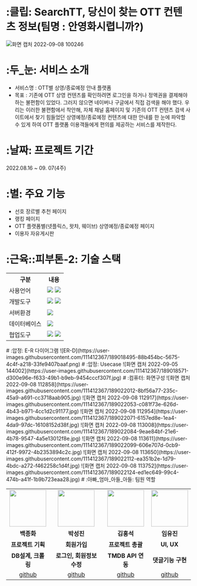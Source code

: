 # :클립: SearchTT, 당신이 찾는 OTT 컨텐츠 정보(팀명 : 안영화시렵니까?)
![화면 캡처 2022-09-08 100246](https://user-images.githubusercontent.com/111412367/189010995-e73be0f5-1e0f-4768-86a0-512f6593070e.jpg)
# :두_눈: 서비스 소개
* 서비스명 : OTT별 상영/종료예정 안내 플랫폼
* 목표 : 기존에 OTT 상영 컨텐츠를 확인하려면 로그인을 하거나 정액권을 결제해야 하는 불편함이 있었다. 그러지 않으면 네이버나 구글에서 직접 검색을 해야 했다.
         우리는 이러한 불편함에서 착안해, 자체 채널 홈페이지 및 기존의 OTT 컨텐츠 검색 사이트에서 찾기 힘들었던 상영예정/종료예정 컨텐츠에 대한 안내를 한 눈에 파악할 수 있게 하여
         OTT 플랫폼 이용객들에게 편의를 제공하는 서비스를 제작한다.
# :날짜: 프로젝트 기간
2022.08.16 ~ 09. 07(4주)
# :별: 주요 기능
* 선호 장르별 추천 페이지
* 랭킹 페이지
* OTT 플랫폼별(넷플릭스, 왓챠, 웨이브) 상영예정/종료예정 페이지
* 이용자 자유게시판
# :근육::피부톤-2: 기술 스택
<table>
    <tr>
        <th>구분</th>
        <th>내용</th>
    </tr>
    <tr>
        <td>사용언어</td>
        <td>
            <img src="https://img.shields.io/badge/Java-007396?style=for-the-badge&logo=java&logoColor=white"/>
            <img src="https://img.shields.io/badge/JavaScript-F7DF1E?style=for-the-badge&logo=JavaScript&logoColor=white"/>
        </td>
    </tr>
    <tr>
        <td>개발도구</td>
        <td>
            <img src="https://img.shields.io/badge/Eclipse-2C2255?style=for-the-badge&logo=Eclipse&logoColor=white"/>
            <img src="https://img.shields.io/badge/VSCode-007ACC?style=for-the-badge&logo=VisualStudioCode&logoColor=white"/>
        </td>
    </tr>
    <tr>
        <td>서버환경</td>
        <td>
            <img src="https://img.shields.io/badge/Apache Tomcat-D22128?style=for-the-badge&logo=Apache Tomcat&logoColor=white"/>
        </td>
    </tr>
    <tr>
        <td>데이터베이스</td>
        <td>
            <img src="https://img.shields.io/badge/Oracle 11g-F80000?style=for-the-badge&logo=Oracle&logoColor=white"/>
        </td>
    </tr>
    <tr>
        <td>협업도구</td>
        <td>
            <img src="https://img.shields.io/badge/Git-F05032?style=for-the-badge&logo=Git&logoColor=white"/>
            <img src="https://img.shields.io/badge/GitHub-181717?style=for-the-badge&logo=GitHub&logoColor=white"/>
        </td>
    </tr>
</table>
# :압정: E-R 다이어그램
![ER-D](https://user-images.githubusercontent.com/111412367/189018495-88b454bc-5675-4c4f-a218-33fe9407baaf.png)
# :압정: Usecase
![화면 캡처 2022-09-05 144002](https://user-images.githubusercontent.com/111412367/189018571-d300e96e-f633-49b1-b9eb-9454cccf307f.jpg)
# :컴퓨터: 화면구성
![화면 캡처 2022-09-08 112858](https://user-images.githubusercontent.com/111412367/189022012-8bf56a77-235c-45a9-a691-cc3718aab905.jpg)
![화면 캡처 2022-09-08 112917](https://user-images.githubusercontent.com/111412367/189022053-c081f73e-626d-4b43-b971-4cc1d2c91177.jpg)
![화면 캡처 2022-09-08 112954](https://user-images.githubusercontent.com/111412367/189022071-6157ed8e-1ea4-4da9-97dc-16108152d38f.jpg)
![화면 캡처 2022-09-08 113008](https://user-images.githubusercontent.com/111412367/189022084-9eae84bf-21e6-4b78-9547-4a5e13012f8e.jpg)
![화면 캡처 2022-09-08 113611](https://user-images.githubusercontent.com/111412367/189022099-606e707d-0cb9-412f-9972-4b2353894c2c.jpg)
![화면 캡처 2022-09-08 113650](https://user-images.githubusercontent.com/111412367/189022112-ea351b2e-1d79-4bdc-a272-f462258c1d4f.jpg)
![화면 캡처 2022-09-08 113752](https://user-images.githubusercontent.com/111412367/189022124-ed1ec649-99c4-474b-a41f-1b9b723eaa28.jpg)
# :아빠_엄마_아들_아들: 팀원 역할
<table>
  <tr>
    <td align="center"><img src="https://item.kakaocdn.net/do/fd49574de6581aa2a91d82ff6adb6c0115b3f4e3c2033bfd702a321ec6eda72c" width="100" height="100"/></td>
    <td align="center"><img src="https://mb.ntdtv.kr/assets/uploads/2019/01/Screen-Shot-2019-01-08-at-4.31.55-PM-e1546932545978.png" width="100" height="100"/></td>
    <td align="center"><img src="https://mblogthumb-phinf.pstatic.net/20160127_177/krazymouse_1453865104404DjQIi_PNG/%C4%AB%C4%AB%BF%C0%C7%C1%B7%BB%C1%EE_%B6%F3%C0%CC%BE%F0.png?type=w2" width="100" height="100"/></td>
    <td align="center"><img src="https://i.pinimg.com/236x/ed/bb/53/edbb53d4f6dd710431c1140551404af9.jpg" width="100" height="100"/></td>
  <tr>
    <td align="center"><strong>백종화</strong></td>
    <td align="center"><strong>박성진</strong></td>
    <td align="center"><strong>김홍석</strong></td>
    <td align="center"><strong>임유진</strong></td>
  </tr>
  <tr>
    <td align="center"><b>프로젝트 기획</b></td>
    <td align="center"><b>회원가입</b></td>
    <td align="center"><b>프로젝트 총괄</b></td>
    <td align="center"><b>UI, UX</b></td>
  </tr>
   <tr>
    <td align="center"><b>DB설계, 크롤링</b></td>
    <td align="center"><b>로그인, 회원정보 수정</b></td>
    <td align="center"><b>TMDB API 연동</b></td>
    <td align="center"><b>댓글기능 구현</b></td>
  </tr>
  <tr>
    <td align="center"><a href="https://github.com/bladeguard" target='_blank'>github</a></td>
    <td align="center"><a href="https://github.com/자신의username작성해주세요" target='_blank'>github</a></td>
    <td align="center"><a href="https://github.com/자신의username작성해주세요" target='_blank'>github</a></td>
    <td align="center"><a href="https://github.com/자신의username작성해주세요" target='_blank'>github</a></td>
  </tr>
</table>
